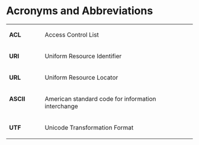# Acronyms and Abbreviations<a name="obs_03_0079"></a>

<a name="table66613088"></a>
<table><tbody><tr id="row4703049"><td class="nocellnorowborder" style="border:none" valign="top" width="19.08%"><p id="p27075018"><a name="p27075018"></a><a name="p27075018"></a><strong id="b12941733"><a name="b12941733"></a><a name="b12941733"></a>ACL</strong></p>
</td>
<td class="cell-norowborder" style="border:none" valign="top" width="80.92%"><p id="p62905382"><a name="p62905382"></a><a name="p62905382"></a>Access Control List</p>
</td>
</tr>
<tr id="row66407319"><td class="nocellnorowborder" style="border:none" valign="top" width="19.08%"><p id="p128641"><a name="p128641"></a><a name="p128641"></a><strong id="b32864405"><a name="b32864405"></a><a name="b32864405"></a>URI</strong></p>
</td>
<td class="cell-norowborder" style="border:none" valign="top" width="80.92%"><p id="p12686984"><a name="p12686984"></a><a name="p12686984"></a>Uniform Resource Identifier</p>
</td>
</tr>
<tr id="row25147901"><td class="nocellnorowborder" style="border:none" valign="top" width="19.08%"><p id="p57525124"><a name="p57525124"></a><a name="p57525124"></a><strong id="b65810355"><a name="b65810355"></a><a name="b65810355"></a>URL</strong></p>
</td>
<td class="cell-norowborder" style="border:none" valign="top" width="80.92%"><p id="p28575658"><a name="p28575658"></a><a name="p28575658"></a>Uniform Resource Locator</p>
</td>
</tr>
<tr id="row43188356141623"><td class="nocellnorowborder" style="border:none" valign="top" width="19.08%"><p id="p42840265141623"><a name="p42840265141623"></a><a name="p42840265141623"></a><strong id="b50018069141623"><a name="b50018069141623"></a><a name="b50018069141623"></a>ASCII</strong></p>
</td>
<td class="cell-norowborder" style="border:none" valign="top" width="80.92%"><p id="p24931802141623"><a name="p24931802141623"></a><a name="p24931802141623"></a>American standard code for information interchange</p>
</td>
</tr>
<tr id="row42081408141623"><td class="row-nocellborder" style="border:none" valign="top" width="19.08%"><p id="p55890607141623"><a name="p55890607141623"></a><a name="p55890607141623"></a><strong id="b33253417141623"><a name="b33253417141623"></a><a name="b33253417141623"></a>UTF</strong></p>
</td>
<td class="cellrowborder" style="border:none" valign="top" width="80.92%"><p id="p9172227141623"><a name="p9172227141623"></a><a name="p9172227141623"></a>Unicode Transformation Format</p>
</td>
</tr>
</tbody>
</table>

